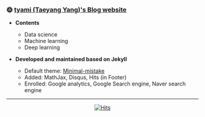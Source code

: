 ### 🌞 [tyami (Taeyang Yang)'s Blog website](https://tyami.github.io/)  

- **Contents**
  - Data science
  - Machine learning
  - Deep learning
  
- **Developed and maintained based on Jekyll**
  - Default theme: [Minimal-mistake](https://mmistakes.github.io/minimal-mistakes/)
  - Added: MathJax, Disqus, Hits (in Footer)
  - Enrolled: Google analytics, Google Search engine, Naver search engine

---

<div align=center>
  
[![Hits](https://hits.seeyoufarm.com/api/count/incr/badge.svg?url=https%3A%2F%2Ftyami.github.io&count_bg=%2379C83D&title_bg=%23555555&icon=&icon_color=%23E7E7E7&title=hits&edge_flat=false)](https://hits.seeyoufarm.com)

</div>
